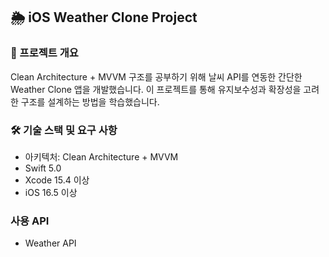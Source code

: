 ## 🌦 iOS Weather Clone Project

### 📌 프로젝트 개요 
Clean Architecture + MVVM 구조를 공부하기 위해 날씨 API를 연동한 간단한 Weather Clone 앱을 개발했습니다. 
이 프로젝트를 통해 유지보수성과 확장성을 고려한 구조를 설계하는 방법을 학습했습니다.

### 🛠 기술 스택 및 요구 사항
- 아키텍처: Clean Architecture + MVVM
- Swift 5.0
- Xcode 15.4 이상
- iOS 16.5 이상

### 사용 API
- Weather API
